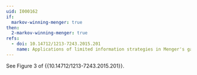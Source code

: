 ```yaml
---
uid: I000162
if:
  markov-winning-menger: true
then:
  2-markov-winning-menger: true
refs:
  - doi: 10.14712/1213-7243.2015.201
    name: Applications of limited information strategies in Menger's game
---
```

See Figure 3 of {{10.14712/1213-7243.2015.201}}.
